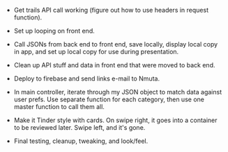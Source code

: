 - Get trails API call working (figure out how to use headers in request function).

- Set up looping on front end.
- Call JSONs from back end to front end, save locally, display local copy in app, and set up local copy for use during presentation.
- Clean up API stuff and data in front end that were moved to back end.
- Deploy to firebase and send links e-mail to Nmuta.

- In main controller, iterate through my JSON object to match data against user prefs. Use separate function for each category, then use one master function to call them all.

- Make it Tinder style with cards. On swipe right, it goes into a container to be reviewed later. Swipe left, and it's gone.

- Final testing, cleanup, tweaking, and look/feel.
